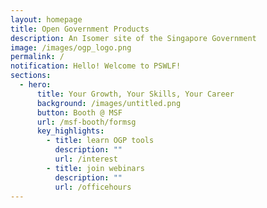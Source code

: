 ```yaml
---
layout: homepage
title: Open Government Products
description: An Isomer site of the Singapore Government
image: /images/ogp_logo.png
permalink: /
notification: Hello! Welcome to PSWLF!
sections:
  - hero:
      title: Your Growth, Your Skills, Your Career
      background: /images/untitled.png
      button: Booth @ MSF
      url: /msf-booth/formsg
      key_highlights:
        - title: learn OGP tools
          description: ""
          url: /interest
        - title: join webinars
          description: ""
          url: /officehours
---
```

